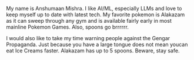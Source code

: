 My name is Anshumaan Mishra. I like AI/ML, especially LLMs and love to keep myself up to date with latest tech.
My favorite pokemon is Alakazam as it can sweep through any gym and is available fairly early in most mainline Pokemon Games. Also, spoons go brrrrrr.

I would also like to take my time warning people against the Gengar Propaganda. Just because you have a large tongue does not mean youcan eat Ice Creams faster. Alakazam has up to 5 spoons. Beware, stay safe.
